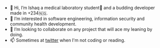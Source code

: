 - 👋 Hi, I’m Ishaq a medical laboratory student🔬 and a budding developer made in +234🇳🇬.
- 👀 I’m interested in software engineering, information security and community health development.
- 💞️ I’m looking to collaborate on any project that will ace my leaning by doing.
- 📫 Sometimes at <a href="https://twitter.com/codigo_ninja?t=pSsWjKSxYk1d22n2vaRH2w&s=09">twitter</a> when I'm not coding or reading.

<!---
Kawu-codes/Kawu-codes is a ✨ special ✨ repository because its `README.md` (this file) appears on your GitHub profile.
You can click the Preview link to take a look at your changes.
--->
